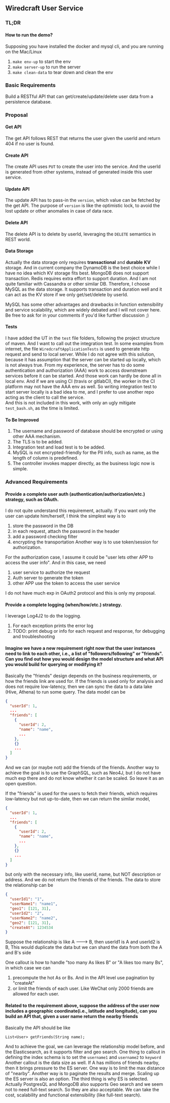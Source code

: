 ## Wiredcraft User Service

### TL;DR
#### How to run the demo?
Supposing you have installed the docker and mysql cli, and you are running on the Mac/Linux

1. `make env-up` to start the env
2. `make server-up` to run the server
3. `make clean-data` to tear down and clean the env

### Basic Requirements

Build a RESTful API that can get/create/update/delete user data from a persistence database.

### Proposal
#### Get API
The get API follows REST that returns the user given the userId and return 404 if no user is found.

#### Create API
The create API uses `PUT` to create the user into the service. 
And the userId is generated from other systems, instead of generated inside this user service.

#### Update API
The update API has to pass-in the `version`, which value can be fetched by the get API. 
The purpose of `version` is like the optimistic lock, 
to avoid the lost update or other anomalies in case of data race. 

#### Delete API
The delete API is to delete by userId, leveraging the `DELETE` semantics in REST world.

#### Data Storage
Actually the data storage only requires **transactional** and **durable** **KV** storage. 
And in current company the DynamoDB is the best choice while I have no idea which KV storage fits best. 
MongoDB does not support transaction. Redis requires extra effort to support duration. 
And I am not quite familiar with Cassandra or other similar DB. 
Therefore, I choose MySQL as the data storage. It supports transaction and duration well 
and it can act as the KV store if we only get/set/delete by userId. 

MySQL has some other advantages and drawbacks in function extensibility and service scalability, 
which are widely debated and I will not cover here. 
Be free to ask for in your comments if you'd like further discussion ;)    

#### Tests
I have added the UT in the `test` file folders, following the project structure of maven. 
And I want to call out the integration test.
In some examples from internet, the file `WiredcraftApplicationTests` is used to generate http request and send to local server.
While I do not agree with this solution, because it has assumption that the server can be started up locally, which is not always true.
From my experience, the server has to do some authentication and authorization (AAA) work to access downstream services before it can be started.
And those work can hardly be done all in local env. And if we are using CI (travis or gitlabCI), 
the worker in the CI platform may not have the AAA env as well. 
So writing integration test to start server locally is a bad idea to me, and I prefer to use another repo acting as the client to call the service.   
And this is not included in this work, with only an ugly mitigate `test_bash.sh`, as the time is limited. 

#### To Be Improved
1. The username and password of database should be encrypted or using other AAA mechanism.
2. The TLS is to be added.
3. Integration test and load test is to be added.
4. MySQL is not encrypted-friendly for the PII info, such as name, as the length of column is predefined.
5. The controller invokes mapper directly, as the business logic now is simple.

### Advanced Requirements
#### Provide a complete user auth (authentication/authorization/etc.) strategy, such as OAuth.
I do not quite understand this requirement, actually. 
If you want only the user can update him/herself, I think the simplest way is to 
1) store the password in the DB 
2) in each request, attach the password in the header
3) add a password checking filter
4) encrypting the transportation
Another way is to use token/session for authorization.

For the authorization case, I assume it could be "user lets other APP to access the user info".
And in this case, we need 
1) user service to authorize the request
2) Auth server to generate the token
3) other APP use the token to access the user service

I do not have much exp in OAuth2 protocol and this is only my proposal.

#### Provide a complete logging (when/how/etc.) strategy.
I leverage Log4J2 to do the logging. 
1) For each exception prints the error log
2) TODO: print debug or info for each request and response, for debugging and troubleshooting 

#### Imagine we have a new requirement right now that the user instances need to link to each other, i.e., a list of "followers/following" or "friends". Can you find out how you would design the model structure and what API you would build for querying or modifying it?
Basically the "friends" design depends on the business requirements, or how the friends link are used for.
If the friends is used only for analysis and does not require low-latency, then we can sync the data to a data lake (Hive, Athena) to run some query.
The data model can be

```json
{
  "userId": 1,
  ...
  "friends": [
    {
      "userId": 2,
      "name": "name",
      ...
    },
    {}
    ...
  ]
}
```
And we can (or maybe not) add the friends of the friends. 
Another way to achieve the goal is to use the GraphSQL, such as Neo4J, 
but I do not have much exp there and do not know whether it can be scaled. 
So leave it as an open question.

If the "friends" is used for the users to fetch their friends, which requires low-latency but not up-to-date,
then we can return the similar model,
```json
{
  "userId": 1,
  ...
  "friends": [
    {
      "userId": 2,
      "name": "name",
      ...
    },
    {}
    ...
  ]
}
```
but only with the necessary info, like userId, name, but NOT description or address. 
And we do not return the friends of the friends. 
The data to store the relationship can be

```json
{
  "userId1": "1",
  "userName1": "name1",
  "geo1": [121, 31],
  "userId2": "2",
  "userName2": "name2",
  "geo2": [121, 31],
  "createAt": 1234534
}
```
Suppose the relationship is like A ---> B, then userId1 is A and userId2 is B,
This would duplicate the data but we can shard the data from both the A and B's side

One callout is how to handle "too many As likes B" or "A likes too many Bs", in which case we can 
1) precompute the hot As or Bs. And in the API level use pagination by "createAt" 
2) or limit the friends of each user. Like WeChat only 2000 friends are allowed for each user.

#### Related to the requirement above, suppose the address of the user now includes a geographic coordinate(i.e., latitude and longitude), can you build an API that, given a user name return the nearby friends
Basically the API should be like 

```List<User> getFriends(String name);``` 

And to achieve the goal, we can leverage the relationship model before, and the Elasticsearch, as it supports filter and geo search.
One thing to callout in defining the index schema is to set the `username1` and `username2` to `keyword`
Another callout is the data size as well. If A has millions of friends nearby, then it brings pressure to the ES server.
One way is to limit the max distance of "nearby". Another way is to paginate the results and merge. 
Scaling up the ES server is also an option.
The third thing is why ES is selected. Actually PostgresQL and MongoDB also supports Geo search and we seem not to need full-text search. 
So they are also acceptable. We can take the cost, scalability and functional extensibility (like full-text search).  

